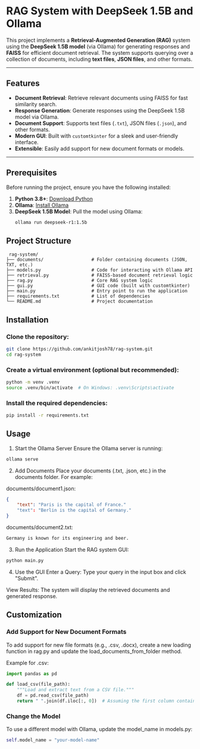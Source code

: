 # RAG System with DeepSeek 1.5B and Ollama

This project implements a **Retrieval-Augmented Generation (RAG)** system using the **DeepSeek 1.5B model** (via Ollama) for generating responses and **FAISS** for efficient document retrieval. The system supports querying over a collection of documents, including **text files**, **JSON files**, and other formats.

---

## Features

- **Document Retrieval**: Retrieve relevant documents using FAISS for fast similarity search.
- **Response Generation**: Generate responses using the DeepSeek 1.5B model via Ollama.
- **Document Support**: Supports text files (`.txt`), JSON files (`.json`), and other formats.
- **Modern GUI**: Built with `customtkinter` for a sleek and user-friendly interface.
- **Extensible**: Easily add support for new document formats or models.

---

## Prerequisites

Before running the project, ensure you have the following installed:

1. **Python 3.8+**: [Download Python](https://www.python.org/downloads/)
2. **Ollama**: [Install Ollama](https://github.com/jmorganca/ollama)
3. **DeepSeek 1.5B Model**: Pull the model using Ollama:
   ```bash
   ollama run deepseek-r1:1.5b
   ```
  
## Project Structure
```
 rag-system/
├── documents/                  # Folder containing documents (JSON, TXT, etc.)
├── models.py                   # Code for interacting with Ollama API
├── retrieval.py                # FAISS-based document retrieval logic
├── rag.py                      # Core RAG system logic
├── gui.py                      # GUI code (built with customtkinter)
├── main.py                     # Entry point to run the application
├── requirements.txt            # List of dependencies
└── README.md                   # Project documentation 
```
## Installation
### Clone the repository:

```bash
git clone https://github.com/ankitjosh78/rag-system.git
cd rag-system
```
### Create a virtual environment (optional but recommended):

```bash
python -m venv .venv
source .venv/bin/activate  # On Windows: .venv\Scripts\activate
```
### Install the required dependencies:

```bash
pip install -r requirements.txt
```

## Usage
1. Start the Ollama Server
Ensure the Ollama server is running:

```bash
ollama serve
```
2. Add Documents
Place your documents (.txt, .json, etc.) in the documents folder. For example:

documents/document1.json:

```json
{
    "text": "Paris is the capital of France."
    "text": "Berlin is the capital of Germany."
}
```

documents/document2.txt:
```txt
Germany is known for its engineering and beer.
```

3. Run the Application
Start the RAG system GUI:

```bash
python main.py
```
4. Use the GUI
Enter a Query: Type your query in the input box and click "Submit".

View Results: The system will display the retrieved documents and generated response.

## Customization
### Add Support for New Document Formats
To add support for new file formats (e.g., .csv, .docx), create a new loading function in rag.py and update the load_documents_from_folder method.

Example for .csv:
```python
import pandas as pd

def load_csv(file_path):
    """Load and extract text from a CSV file."""
    df = pd.read_csv(file_path)
    return " ".join(df.iloc[:, 0])  # Assuming the first column contains text
```

### Change the Model
To use a different model with Ollama, update the model_name in models.py:

```python
self.model_name = "your-model-name"
```
